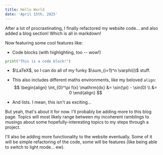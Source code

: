 ```yaml
---
title: Hello World
date: 'April 15th, 2025'
---
```


After a lot of procrastinating, I finally refactored my website code... and also added a blog section! Which is all in markdown!

Now featuring some cool features like:
- Code blocks (with highlighting, too -- wow!)
```python
print("This is a code block!")
```

- $\LaTeX$, so I can do all of my funky $\sum_{i=1}^n \varphi(i)$ stuff.

- This also includes different maths environments, like my beloved `align`:
$$
\begin{align}
    \int_{0}^\pi f(x) \mathrm{dx} &= \sin(\pi) - \sin(0) \\
    &= 0
\end{align}
$$

- And lists. I mean, this isn't as exciting...

But yeah, that's about it for now. I'll probably be adding more to this blog page. Topics will most likely range between my incoherent ramblings to musings about some hopefully-interesting topics to my steps through a project.

I'll also be adding more functionality to the website eventually. Some of it will be simple refactoring of the code, some will be features (like being able to switch to light mode... ew).